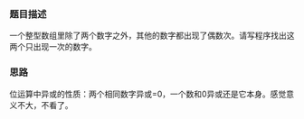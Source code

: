 ### 题目描述

一个整型数组里除了两个数字之外，其他的数字都出现了偶数次。请写程序找出这两个只出现一次的数字。

### 思路


位运算中异或的性质：两个相同数字异或=0，一个数和0异或还是它本身。感觉意义不大，不看了。

